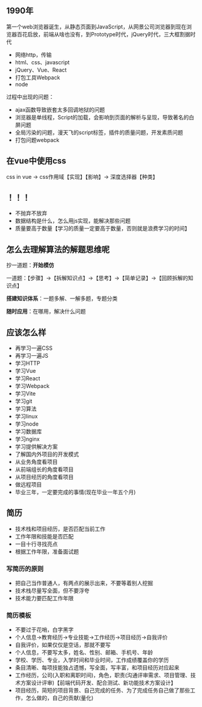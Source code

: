 ## 1990年

第一个web浏览器诞生，从静态页面到JavaScript，从网景公司浏览器到现在浏览器百花启放，前端从啥也没有，到Prototype时代，jQuery时代，三大框割据时代

- 网络http，传输
- html、css、javascript
- jQuery、Vue、React
- 打包工具Webpack
- node

过程中出现的问题：

- ajax函数导致嵌套太多回调地狱的问题
- 浏览器是单线程，Script的加载，会影响到页面的解析与呈现，导致著名的白屏问题
- 全局污染的问题，漫天飞的script标签，插件的质量问题，开发素质问题
- 打包问题webpack

## 在vue中使用css

css in vue -> css作用域【实现】【影响】-> 深度选择器【种类】 

## ！！！

- 不抛弃不放弃
- 数据结构是什么，怎么用js实现，能解决那些问题
- 质量要高于数量【学习的质量一定要高于数量，否则就是浪费学习的时间】

## 怎么去理解算法的解题思维呢

抄一道题：**开始模仿**

一道题：【步骤】->【拆解知识点】->【思考】->【简单记录】->【回顾拆解的知识点】

**搭建知识体系**：一题多解、一解多题，专题分类

**随时应用**：在哪用，解决什么问题

## 应该怎么样

- 再学习一遍CSS
- 再学习一遍JS
- 学习HTTP
- 学习Vue
- 学习React
- 学习Webpack
- 学习Vite
- 学习git
- 学习算法
- 学习linux
- 学习node
- 学习数据库
- 学习nginx
- 学习提供解决方案
- 了解国内外项目的开发模式
- 从业务角度看项目
- 从前端组长的角度看项目
- 从项目经历的角度看项目
- 做远程项目
- 毕业三年，一定要完成的事情(现在毕业一年五个月)

## 简历

- 技术栈和项目经历，是否匹配当前工作
- 工作年限和技能是否匹配
- 一目十行寻找亮点
- 根据工作年限，准备面试题

### 写简历的原则

- 把自己当作普通人，有两点的展示出来，不要等着别人挖掘
- 技术栈尽量写全面，但不要浮夸
- 技术能力要匹配工作年限

### 简历模板

- 不要过于花哨，白字黑字
- 个人信息->教育经历->专业技能->工作经历->项目经历->自我评价
- 自我评价，如果仅仅是空话，那就不要写
- 个人信息，不要写太多，姓名、性别、邮箱、手机号、年龄
- 学校、学历、专业，入学时间和毕业时间，工作成绩覆盖你的学历
- 条目清晰、每项技能独占遗憾，写全面，写丰富，和项目经历对应起来
- 工作经历，公司(入职和离职时间)，角色，职责(沟通评审需求、项目管理、技术方案设计评审)【前端代码开发、配合测试、新功能技术方案设计】
- 项目经历，简短的项目背景、自己完成的任务、为了完成任务自己做了那些工作，怎么做的，自己的贡献(量化)


